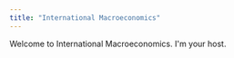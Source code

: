 ```yaml
---
title: "International Macroeconomics"
---
```


Welcome to International Macroeconomics. I'm your host.
